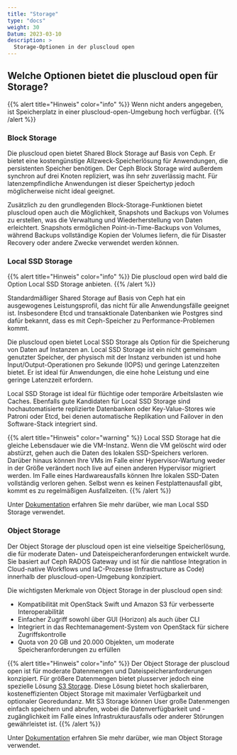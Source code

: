 ```yaml
---
title: "Storage"
type: "docs"
weight: 30
Datum: 2023-03-10
description: >
  Storage-Optionen in der pluscloud open
---
```


## Welche Optionen bietet die pluscloud open für Storage?

{{% alert title="Hinweis" color="info" %}}
Wenn nicht anders angegeben, ist Speicherplatz in einer pluscloud-open-Umgebung hoch verfügbar.
{{% /alert %}}

### Block Storage

Die pluscloud open bietet Shared Block Storage auf Basis von Ceph. Er bietet eine kostengünstige Allzweck-Speicherlösung für Anwendungen, die persistenten Speicher benötigen. Der Ceph Block Storage wird außerdem synchron auf drei Knoten repliziert, was ihn sehr zuverlässig macht. Für latenzempfindliche Anwendungen ist dieser Speichertyp jedoch möglicherweise nicht ideal geeignet.

Zusätzlich zu den grundlegenden Block-Storage-Funktionen bietet pluscloud open auch die Möglichkeit, Snapshots und Backups von Volumes zu erstellen, was die Verwaltung und Wiederherstellung von Daten erleichtert. Snapshots ermöglichen Point-in-Time-Backups von Volumes, während Backups vollständige Kopien der Volumes liefern, die für Disaster Recovery oder andere Zwecke verwendet werden können.

### Local SSD Storage

{{% alert title="Hinweis" color="info" %}}
Die pluscloud open wird bald die Option Local SSD Storage anbieten.
{{% /alert %}}

Standardmäßiger Shared Storage auf Basis von Ceph hat ein ausgewogenes Leistungsprofil, das nicht für alle Anwendungsfälle geeignet ist. Insbesondere Etcd und transaktionale Datenbanken wie Postgres sind dafür bekannt, dass es mit Ceph-Speicher zu Performance-Problemen kommt.

Die pluscloud open bietet Local SSD Storage als Option für die Speicherung von Daten auf Instanzen an. Local SSD Storage ist ein nicht gemeinsam genutzter Speicher, der physisch mit der Instanz verbunden ist und hohe Input/Output-Operationen pro Sekunde (IOPS) und geringe Latenzzeiten bietet. Er ist ideal für Anwendungen, die eine hohe Leistung und eine geringe Latenzzeit erfordern.

Local SSD Storage ist ideal für flüchtige oder temporäre Arbeitslasten wie Caches. Ebenfalls gute Kandidaten für Local SSD Storage sind hochautomatisierte replizierte Datenbanken oder Key-Value-Stores wie Patroni oder Etcd, bei denen automatische Replikation und Failover in den Software-Stack integriert sind.

{{% alert title="Hinweis" color="warning" %}}
Local SSD Storage hat die gleiche Lebensdauer wie die VM-Instanz. Wenn die VM gelöscht wird oder abstürzt, gehen auch die Daten des lokalen SSD-Speichers verloren. Darüber hinaus können Ihre VMs im Falle einer Hypervisor-Wartung weder in der Größe verändert noch live auf einen anderen Hypervisor migriert werden. Im Falle eines Hardwareausfalls können Ihre lokalen SSD-Daten vollständig verloren gehen. Selbst wenn es keinen Festplattenausfall gibt, kommt es zu regelmäßigen Ausfallzeiten.
{{% /alert %}}

Unter [Dokumentation](../../../reference/local-storage/) erfahren Sie mehr darüber, wie man Local SSD Storage verwendet.

### Object Storage

Der Object Storage der pluscloud open ist eine vielseitige Speicherlösung, die für moderate Daten- und Dateispeicheranforderungen entwickelt wurde. Sie basiert auf Ceph RADOS Gateway und ist für die nahtlose Integration in Cloud-native Workflows und IaC-Prozesse (Infrastructure as Code) innerhalb der pluscloud-open-Umgebung konzipiert.

Die wichtigsten Merkmale von Object Storage in der pluscloud open sind:

- Kompatibilität mit OpenStack Swift und Amazon S3 für verbesserte Interoperabilität
- Einfacher Zugriff sowohl über GUI (Horizon) als auch über CLI
- Integriert in das Rechtemanagement-System von OpenStack für sichere Zugriffskontrolle
- Quota von 20 GB und 20.000 Objekten, um moderate Speicheranforderungen zu erfüllen

{{% alert title="Hinweis" color="info" %}}
Der Object Storage der pluscloud open ist für moderate Datenmengen und Dateispeicheranforderungen konzipiert. Für größere Datenmengen bietet plusserver jedoch eine spezielle Lösung [S3 Storage](https://www.plusserver.com/produkt/s3-storage/). Diese Lösung bietet hoch skalierbaren, kosteneffizienten Object Storage mit maximaler Verfügbarkeit und optionaler Georedundanz. Mit S3 Storage können User große Datenmengen einfach speichern und abrufen, wobei die Datenverfügbarkeit und -zugänglichkeit im Falle eines Infrastrukturausfalls oder anderer Störungen gewährleistet ist.
{{% /alert %}}

Unter [Dokumentation](../../../reference/object-storage/) erfahren Sie mehr darüber, wie man Object Storage verwendet.
